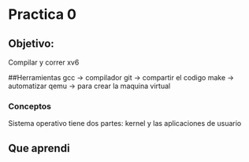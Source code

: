 # Practica 0 
## Objetivo:
Compilar y correr xv6

##Herramientas
gcc -> compilador
git -> compartir el codigo
make -> automatizar
qemu -> para crear la maquina virtual

### Conceptos
Sistema operativo tiene dos partes: kernel y las aplicaciones de usuario

## Que aprendi
